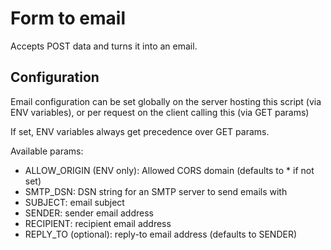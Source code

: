 # Form to email

Accepts POST data and turns it into an email.

## Configuration

Email configuration can be set globally on the server hosting this script (via ENV variables), or per request on the client calling this (via GET params)

If set, ENV variables always get precedence over GET params.

Available params:

* ALLOW_ORIGIN (ENV only): Allowed CORS domain (defaults to * if not set)
* SMTP_DSN: DSN string for an SMTP server to send emails with
* SUBJECT: email subject
* SENDER: sender email address
* RECIPIENT: recipient email address
* REPLY_TO (optional): reply-to email address (defaults to SENDER)
